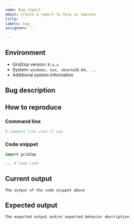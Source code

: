 ```yaml
---
name: Bug report
about: Create a report to help us improve
title: ''
labels: bug
assignees: ''

---
```


## Environment
 - Grid2op version: `0.x.x`
 - System: `windows, osx, ubuntu16.04, ...`
 - Additional system information

## Bug description
<!--A clear and concise description of what the bug is.-->

## How to reproduce
<!--Explain in detail how to reproduce your issue. The easier it will be for us to
reproduce it, the faster we will be able to work on this.-->

### Command line
<!--Ideally, if we execute the following command, the bug will directly be reproduced. 
Here put the command line we have to execute-->
```bash
# command line used if any 
```

### Code snippet
<!--Expose the python code you want us to test-->
```python
import grid2op

... # Some code 
```

## Current output
<!--Describe the output you have-->
```
The output of the code snippet above
```

## Expected output
<!--Describe the output you desire-->
```
The expected output and/or expected behavior description
```
